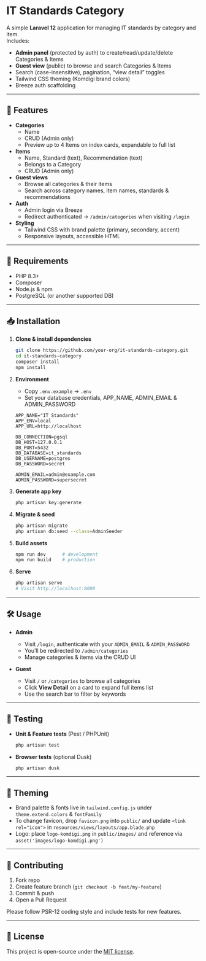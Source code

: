 # IT Standards Category

A simple **Laravel 12** application for managing IT standards by category and item.  
Includes:

- **Admin panel** (protected by auth) to create/read/update/delete Categories & Items  
- **Guest view** (public) to browse and search Categories & Items  
- Search (case-insensitive), pagination, “view detail” toggles  
- Tailwind CSS theming (Komdigi brand colors)  
- Breeze auth scaffolding  

---

## 🚀 Features

- **Categories**  
  - Name  
  - CRUD (Admin only)  
  - Preview up to 4 Items on index cards, expandable to full list  
- **Items**  
  - Name, Standard (text), Recommendation (text)  
  - Belongs to a Category  
  - CRUD (Admin only)  
- **Guest views**  
  - Browse all categories & their items  
  - Search across category names, item names, standards & recommendations  
- **Auth**  
  - Admin login via Breeze  
  - Redirect authenticated → `/admin/categories` when visiting `/login`  
- **Styling**  
  - Tailwind CSS with brand palette (primary, secondary, accent)  
  - Responsive layouts, accessible HTML  

---

## 🔧 Requirements

- PHP 8.3+  
- Composer  
- Node.js & npm  
- PostgreSQL (or another supported DB)  

---

## 📥 Installation

1. **Clone & install dependencies**  
   ```bash
   git clone https://github.com/your-org/it-standards-category.git
   cd it-standards-category
   composer install
   npm install
   ```

2. **Environment**  
   - Copy `.env.example` → `.env`  
   - Set your database credentials, APP_NAME, ADMIN_EMAIL & ADMIN_PASSWORD  
   ```dotenv
   APP_NAME="IT Standards"
   APP_ENV=local
   APP_URL=http://localhost

   DB_CONNECTION=pgsql
   DB_HOST=127.0.0.1
   DB_PORT=5432
   DB_DATABASE=it_standards
   DB_USERNAME=postgres
   DB_PASSWORD=secret

   ADMIN_EMAIL=admin@example.com
   ADMIN_PASSWORD=supersecret
   ```

3. **Generate app key**  
   ```bash
   php artisan key:generate
   ```

4. **Migrate & seed**  
   ```bash
   php artisan migrate
   php artisan db:seed --class=AdminSeeder
   ```

5. **Build assets**  
   ```bash
   npm run dev      # development
   npm run build    # production
   ```

6. **Serve**  
   ```bash
   php artisan serve
   # Visit http://localhost:8000
   ```

---

## 🛠️ Usage

- **Admin**  
  - Visit `/login`, authenticate with your `ADMIN_EMAIL` & `ADMIN_PASSWORD`  
  - You’ll be redirected to `/admin/categories`  
  - Manage categories & items via the CRUD UI  

- **Guest**  
  - Visit `/` or `/categories` to browse all categories  
  - Click **View Detail** on a card to expand full items list  
  - Use the search bar to filter by keywords  

---

## 🔄 Testing

- **Unit & Feature tests** (Pest / PHPUnit)  
  ```bash
  php artisan test
  ```
- **Browser tests** (optional Dusk)  
  ```bash
  php artisan dusk
  ```

---

## 🎨 Theming

- Brand palette & fonts live in `tailwind.config.js` under `theme.extend.colors` & `fontFamily`  
- To change favicon, drop `favicon.png` into `public/` and update `<link rel="icon">` in `resources/views/layouts/app.blade.php`  
- Logo: place `logo-komdigi.png` in `public/images/` and reference via `asset('images/logo-komdigi.png')`  

---

## 🤝 Contributing

1. Fork repo  
2. Create feature branch (`git checkout -b feat/my-feature`)  
3. Commit & push  
4. Open a Pull Request  

Please follow PSR-12 coding style and include tests for new features.

---

## 📄 License

This project is open-source under the [MIT license](LICENSE).
